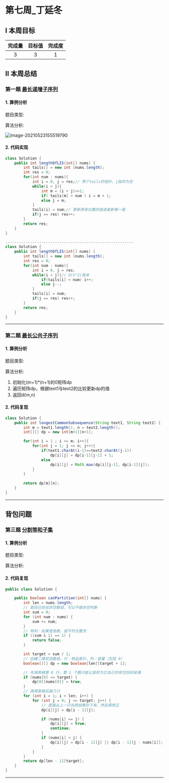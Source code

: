 # 第七周_丁延冬

## I 本周目标

| 完成量 | 目标值 | 完成度 |
| :----: | :----: | :----: |
|   3    |   3    |   1    |

## II 本周总结

### 第一题 [最长递增子序列](https://leetcode-cn.com/problems/longest-increasing-subsequence/)

#### 1. 算例分析

题目类型: 

算法分析:

![image-20210523155519790](第七周_丁延冬.assets/image-20210523155519790.png)

#### 2. 代码实现

```java
class Solution {
    public int lengthOfLIS(int[] nums) {
        int tails[] = new int [nums.length];
        int res = 0;
        for(int num : nums){
            int i = 0, j = res;// 两个tails的指针，j指向为空
            while(i < j){
                int m = (i + j)>>1;
                if( tails[m] < num ) i = m + 1;
                else j = m;
            }
            tails[i] = num;// 更新原来位置的值或者新增一值
            if(j == res) res++;
        }
        return res;
    }
}

---------------------------------------------------------
class Solution {
    public int lengthOfLIS(int[] nums) {
        int tails[] = new int [nums.length];
        int res = 0;
        for(int num : nums){
            int i = 0, j = res;
            while(i < j){// O(n^2)版本
                if(tails[i] < num) i++;
                else j--;
            }
            tails[i] = num;
            if(j == res) res++;
        }
        return res;
    }
}
```

------

### 第二题 [最长公共子序列](https://leetcode-cn.com/problems/longest-common-subsequence/)

#### 1. 算例分析

题目类型: 

算法分析:

1. 初始化(m+1)*(n+1)的0矩阵dp
2. 遍历矩阵dp，根据text1与text2的比较更新dp的值
3. 返回d(m,n)

#### 2. 代码复现

```java
class Solution {
    public int longestCommonSubsequence(String text1, String text2) {
        int m = text1.length(), n = text2.length();
        int[][] dp = new int[m+1][n+1];

        for(int i = 1 ; i <= m; i++){
            for(int j = 1; j <= n; j++){
                if(text1.charAt(i-1)==text2.charAt(j-1))
                    dp[i][j] = dp[i-1][j-1] + 1;
                else
                    dp[i][j] = Math.max(dp[i][j-1], dp[i-1][j]);
            }
        }
        
        return dp[m][n];
    }
}
```



------

## 背包问题

### 第三题 [分割等和子集](https://leetcode-cn.com/problems/partition-equal-subset-sum/)

#### 1. 算例分析

题目类型: 

算法分析:

#### 2. 代码复现

```java
public class Solution {

    public boolean canPartition(int[] nums) {
        int len = nums.length;
        // 题目已经说非空数组，可以不做非空判断
        int sum = 0;
        for (int num : nums) {
            sum += num;
        }
        // 特判：如果是奇数，就不符合要求
        if ((sum & 1) == 1) {
            return false;
        }

        int target = sum / 2;
        // 创建二维状态数组，行：物品索引，列：容量（包括 0）
        boolean[][] dp = new boolean[len][target + 1];

        // 先填表格第 0 行，第 1 个数只能让容积为它自己的背包恰好装满
        if (nums[0] <= target) {
            dp[0][nums[0]] = true;
        }
        // 再填表格后面几行
        for (int i = 1; i < len; i++) {
            for (int j = 0; j <= target; j++) {
                // 直接从上一行先把结果抄下来，然后再修正
                dp[i][j] = dp[i - 1][j];

                if (nums[i] == j) {
                    dp[i][j] = true;
                    continue;
                }
                if (nums[i] < j) {
                    dp[i][j] = dp[i - 1][j] || dp[i - 1][j - nums[i]];
                }
            }
        }
        return dp[len - 1][target];
    }
}
```



------

